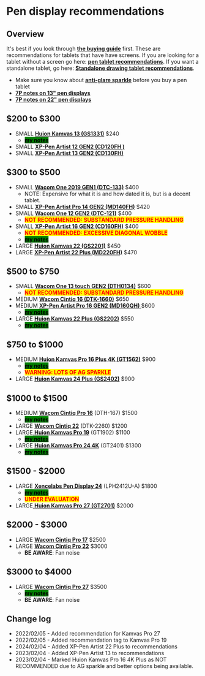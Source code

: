# Pen display recommendations

## Overview

It's best if you look through [**the buying guide**](../buying-a-drawing-tablet/) first. These are recommendations for tablets that have have screens. If you are looking for a tablet without a screen go here: [**pen tablet recommendations**](pen-tablet-recommendations.md). If you want a standalone tablet, go here: [**Standalone drawing tablet recommendations**](standalone-drawing-tablet-recommendations.md).

* Make sure you know about [**anti-glare sparkle**](../guides/pen-displays/anti-glare-sparkle.md) before you buy a pen tablet
* [**7P notes on 13" pen displays**](../product-info/7p-notes-other/7p-notes-huion-gs1331-xppen-cd130fh.md)&#x20;
* [**7P notes on 22" pen displays**](7p-notes-other/7p-notes-22-pen-displays-compared.md)&#x20;

## $200 to $300 &#x20;

* SMALL [**Huion Kamvas 13 (GS1331)**](../product-info/huion/huion-kamvas/) $240
  * [<mark style="background-color:green;">**my notes**</mark>](../product-info/huion/huion-kamvas/7p-notes-huion-gs1331.md)&#x20;
* SMALL [**XP-Pen Artist 12 GEN2 (CD120FH )**](../product-info/xp-pen/xp-pen-artist-gen2/)
* SMALL [**XP-Pen Artist 13 GEN2 (CD130FH)**](../product-info/xp-pen/xp-pen-artist-gen2/)&#x20;

## $300 to $500

* SMALL [**Wacom One 2019 GEN1 (DTC-133)**](../product-info/wacom/wacom-one-dtc-133/) $400&#x20;
  * NOTE: Expensive for what it is and how dated it is, but is a decent tablet.&#x20;
* SMALL [**XP-Pen Artist Pro 14 GEN2 (MD140FH)**](../product-info/xp-pen/xp-pen-artist-pro-gen2/) $420
* SMALL [**Wacom One 12 GEN2 (DTC-121)**](../product-info/wacom/wacom-one-gen2/) $400&#x20;
  * <mark style="color:red;">**NOT RECOMMENDED: SUBSTANDARD PRESSURE HANDLING**</mark>
* SMALL [**XP-Pen Artist 16 GEN2 (CD160FH)**](../product-info/xp-pen/xp-pen-artist-gen2/) $400&#x20;
  * <mark style="color:red;">**NOT RECOMMENDED: EXCESSIVE DIAGONAL WOBBLE**</mark>&#x20;
  * [<mark style="background-color:green;">**my notes**</mark>](../product-info/xp-pen/xp-pen-artist-gen2/7p-notes-xp-pen-cd160fh.md)&#x20;
* LARGE [**Huion Kamvas 22 (GS2201)**](../product-info/huion/huion-kamvas/) $450&#x20;
* LARGE [**XP-Pen Artist 22 Plus (MD220FH)**](../product-info/xp-pen/xp-pen-artist.md) $470&#x20;

## **$500 to $750**

* SMALL [**Wacom One 13 touch** **GEN2 (DTH0134)**](../product-info/wacom/wacom-one-gen2/) $600&#x20;
  * <mark style="color:red;">**NOT RECOMMENDED: SUBSTANDARD PRESSURE HANDLING**</mark>&#x20;
* MEDIUM [**Wacom Cintiq 16 (DTK-1660)**](../product-info/wacom/wacom-cintiq/) $650
* MEDIUM [**XP-Pen Artist Pro 16 GEN2 (MD160QH)** ](../product-info/xp-pen/xp-pen-artist-pro-gen2/7p-notes-xp-pen-md160qh.md)$600
  * [<mark style="background-color:green;">**my notes**</mark>](../product-info/xp-pen/xp-pen-artist-pro-gen2/7p-notes-xp-pen-md160qh.md)&#x20;
* LARGE [**Huion Kamvas 22 Plus (GS2202)**](../product-info/huion/huion-kamvas/) $550
  * [<mark style="background-color:green;">**my notes**</mark>](../product-info/huion/huion-kamvas/7p-notes-huion-gs2202.md)&#x20;

## $750 to $1000

* MEDIUM [**Huion Kamvas Pro 16 Plus 4K (GT1562)**](../product-info/huion/huion-kamvas-pro/) $900
  * [<mark style="background-color:green;">**my notes**</mark>](../product-info/huion/huion-kamvas-pro/7p-notes-huion-gt1562.md)&#x20;
  * <mark style="color:red;">**WARNING: LOTS OF AG SPARKLE**</mark>&#x20;
* LARGE [**Huion Kamvas 24 Plus (GS2402)**](../product-info/huion/huion-kamvas/) $900&#x20;

## $1000 to $1500

* MEDIUM [**Wacom Cintiq Pro 16**](../product-info/wacom/wacom-cintiq-pro/) (DTH-167) $1500&#x20;
  * [<mark style="background-color:green;">**my notes**</mark>](../product-info/wacom/wacom-cintiq-pro/7p-notes-wacom-dth-167.md)&#x20;
* LARGE [**Wacom Cintiq 22**](../product-info/wacom/wacom-cintiq/) (DTK-2260) $1200
* LARGE[ **Huion Kamvas Pro 19**](../product-info/huion/huion-kamvas-pro/) (GT1902) $1100&#x20;
  * [<mark style="background-color:green;">**my notes**</mark>](../product-info/huion/huion-kamvas-pro/7p-notes-huion-gt1902.md) &#x20;
* LARGE [**Huion Kamvas Pro 24 4K**](../product-info/huion/huion-kamvas-pro/) (GT2401) $1300
  * [<mark style="background-color:green;">**my notes**</mark>](../product-info/huion/huion-kamvas-pro/7p-notes-huion-gt2401.md)&#x20;

## $1500 - $2000

* LARGE [**Xencelabs Pen Display 24**](../product-info/xencelabs/) (LPH2412U-A) $1800 &#x20;
  * [<mark style="background-color:green;">**my notes**</mark>](../product-info/xencelabs/7p-notes-xencelabs-lph2412u-a.md)&#x20;
  * <mark style="color:red;">**UNDER EVALUATION**</mark>&#x20;
* LARGE[ **Huion Kamvas Pro 27 (GT2701)**](../product-info/huion/huion-kamvas-pro/) $2000&#x20;

## $2000 - $3000

* LARGE [**Wacom Cintiq Pro 17**](../product-info/wacom/wacom-cintiq-pro/) $2500
* LARGE [**Wacom Cintiq Pro 22**](../product-info/wacom/wacom-cintiq-pro/) $3000&#x20;
  * **BE AWARE**: Fan noise

## $3000 to $4000

* LARGE [**Wacom Cintiq Pro 27**](../product-info/wacom/wacom-cintiq-pro/) $3500&#x20;
  * [<mark style="background-color:green;">**my notes**</mark>](../product-info/wacom/wacom-cintiq-pro/7p-notes-wacom-dth-271.md)&#x20;
  * **BE AWARE**: Fan noise

## Change log

* 2022/02/05 - Added recommendation for Kamvas Pro 27&#x20;
* 2022/02/05 - Added recommendation tag to Kamvas Pro 19&#x20;
* 2024/02/04 - Added XP-Pen Artist 22 Plus to recommendations
* 2023/02/04 - Added XP-Pen Artist 13 to recommendations
* 2023/02/04 - Marked Huion Kamvas Pro 16 4K Plus as NOT RECOMMENDED due to AG sparkle and better options being available.&#x20;

